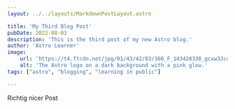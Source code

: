 ```yaml
---
layout: ../../layouts/MarkdownPostLayout.astro

title: 'My Third Blog Post'
pubDate: 2022-08-03
description: 'This is the third post of my new Astro blog.'
author: 'Astro Learner'
image:
    url: 'https://t4.ftcdn.net/jpg/01/43/42/83/360_F_143428338_gcxw3Jcd0tJpkvvb53pfEztwtU9sxsgT.jpg'
    alt: 'The Astro logo on a dark background with a pink glow.'
tags: ["astro", "blogging", "learning in public"]

---
```


Richtig nicer Post